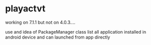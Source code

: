 # playactvt

working on 7.1.1 but not on 4.0.3....

use and idea of PackageManager class
list all application installed in android device
and can launched from app directly
